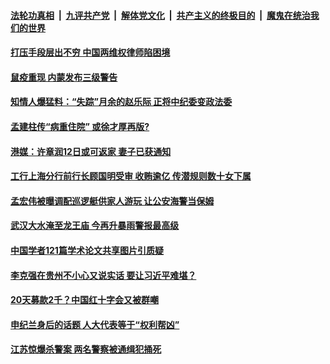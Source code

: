 

####  [法轮功真相](../../../../basic/blob/master/README.md?t=07081431) &nbsp;|&nbsp; [九评共产党](../../../../9ping.md/blob/master/README.md?t=07081431) &nbsp;|&nbsp; [解体党文化](../../../../jtdwh.md/blob/master/README.md?t=07081431)  &nbsp;|&nbsp; [共产主义的终极目的](../../../../gczydzjmd.md/blob/master/README.md?t=07081431) &nbsp;|&nbsp; [魔鬼在统治我们的世界](../../../../mgztzwmdsj.md/blob/master/README.md?t=07081431) 

#### [打压手段层出不穷 中国两维权律师陷困境](../pages/soh5/398524.md?t=07081431) 
#### [鼠疫重现 内蒙发布三级警告](../pages/soh5/398506.md?t=07081431) 
#### [知情人爆猛料：“失踪”月余的赵乐际 正将中纪委变政法委](../pages/soh5/398296.md?t=07081431) 
#### [孟建柱传“病重住院” 或徐才厚再版?](../pages/soh5/398380.md?t=07081431) 
#### [港媒：许章润12日或可返家 妻子已获通知](../pages/soh5/398347.md?t=07081431) 
#### [工行上海分行前行长顾国明受审 收贿逾亿 传潜规则数十女下属](../pages/soh5/398287.md?t=07081431) 
#### [孟宏伟被曝调配巡逻艇供家人游玩 让公安海警当保姆](../pages/soh5/398248.md?t=07081431) 
#### [武汉大水淹至龙王庙 今再升暴雨警报最高级](../pages/soh5/398209.md?t=07081431) 
#### [中国学者121篇学术论文共享图片引质疑 ](../pages/soh5/398164.md?t=07081431) 
#### [李克强在贵州不小心又说实话 要让习近平难堪？](../pages/soh5/398176.md?t=07081431) 
#### [20天募款2千？中国红十字会又被群嘲](../pages/soh5/398107.md?t=07081431) 
#### [申纪兰身后的话题 人大代表等于“权利帮凶”](../pages/soh5/398131.md?t=07081431) 
#### [江苏惊爆杀警案  两名警察被通缉犯捅死](../pages/soh5/398077.md?t=07081431) 
